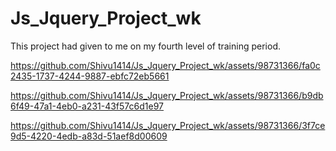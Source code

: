 # Js_Jquery_Project_wk 
This project had given to me on my fourth level of training period.

https://github.com/Shivu1414/Js_Jquery_Project_wk/assets/98731366/fa0c2435-1737-4244-9887-ebfc72eb5661

https://github.com/Shivu1414/Js_Jquery_Project_wk/assets/98731366/b9db6f49-47a1-4eb0-a231-43f57c6d1e97

https://github.com/Shivu1414/Js_Jquery_Project_wk/assets/98731366/3f7ce9d5-4220-4edb-a83d-51aef8d00609
